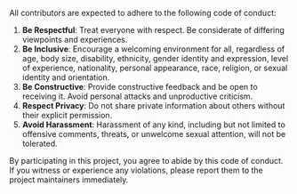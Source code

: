All contributors are expected to adhere to the following code of conduct:

1. **Be Respectful**: Treat everyone with respect. Be considerate of differing viewpoints and experiences.
2. **Be Inclusive**: Encourage a welcoming environment for all, regardless of age, body size, disability, ethnicity, gender identity and expression, level of experience, nationality, personal appearance, race, religion, or sexual identity and orientation.
3. **Be Constructive**: Provide constructive feedback and be open to receiving it. Avoid personal attacks and unproductive criticism.
4. **Respect Privacy**: Do not share private information about others without their explicit permission.
5. **Avoid Harassment**: Harassment of any kind, including but not limited to offensive comments, threats, or unwelcome sexual attention, will not be tolerated.

By participating in this project, you agree to abide by this code of conduct. If you witness or experience any violations, please report them to the project maintainers immediately.
